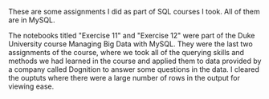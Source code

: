 These are some assignments I did as part of SQL courses I took. All of them are in MySQL.

The notebooks titled "Exercise 11" and "Exercise 12" were part of the Duke University course Managing Big Data with MySQL. They were the last two assignments of the course, where we took all of the querying skills and methods we had learned in the course and applied them to data provided by a company called Dognition to answer some questions in the data. I cleared the ouptuts where there were a large number of rows in the output for viewing ease.
